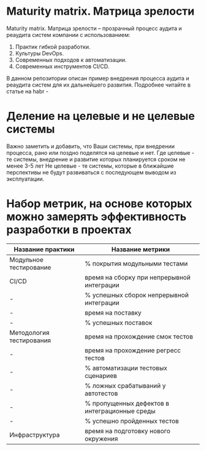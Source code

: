# Maturity matrix. Матрица зрелости

Maturity matrix. Матрица зрелости – прозрачный процесс аудита и реаудита систем компании с использованием:
1. Практик гибкой разработки.
2. Культуры DevOps.
3. Современных подходов к автоматизации.
4. Современных инструментов CI/CD.

В данном репозитории описан пример внедрения процесса аудита и реаудита систем для их дальнейшего развития.
Подробнее читайте в статье на habr - 

# Деление на целевые и не целевые системы
Важно заметить и добавить, что Ваши системы, при внедрении процесса, рано или поздно поделятся на целевые и нет.
Где целевые - те системы, внедрение и развитие которых планируется сроком не менее 3-5 лет
Не целевые - те системы, которые в ближайшие перспективы не будут развиваться с последующем выводом из эксплуатации.

# Набор метрик, на основе которых можно замерять эффективность разработки в проектах

Название практики|Название метрики
---------|------------
Модульное тестирование| % покрытия модульными тестами
CI/CD |время на сборку при непрерывной интеграции
- |% успешных сборок непрерывной интеграции
- |время на поставку 
- |% успешных поставок 
Методология тестирования | время на прохождение смок тестов
- |время на прохождение регресс тестов
- |% автоматизации тестовых сценариев
- |% ложных срабатываний у автотестов
- |% пропущенных дефектов в интеграционные среды
- |% успешно пройденных тестов
Инфраструктура | время на подготовку нового окружения
